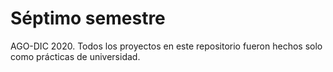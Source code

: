 # Séptimo semestre
AGO-DIC 2020. Todos los proyectos en este repositorio fueron hechos solo como prácticas de universidad.
